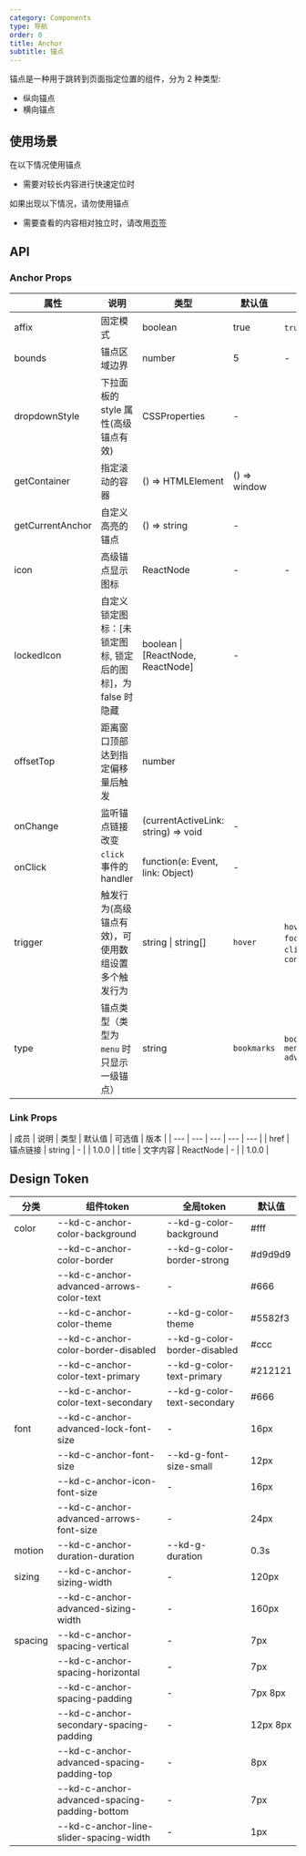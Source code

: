 ```yaml
---
category: Components
type: 导航
order: 0
title: Anchor
subtitle: 锚点
---
```


锚点是一种用于跳转到页面指定位置的组件，分为 2 种类型:
- 纵向锚点
- 横向锚点

## 使用场景

在以下情况使用锚点
- 需要对较长内容进行快速定位时

如果出现以下情况，请勿使用锚点
- 需要查看的内容相对独立时，请改用[页签](/components/tabs/)

## API

### Anchor Props

| 属性 | 说明 | 类型 | 默认值 | 可选值 | 版本 |
| --- | --- | --- | --- | --- | --- |
| affix | 固定模式 | boolean | true | `true` `false` | 1.0.0 |
| bounds | 锚点区域边界 | number | 5 | - | 1.0.0
| dropdownStyle | 下拉面板的 style 属性(高级锚点有效) | CSSProperties | - |  | 1.0.0 |
| getContainer | 指定滚动的容器 | () => HTMLElement | () => window |  | 1.0.0 |
| getCurrentAnchor | 自定义高亮的锚点 | () => string | - |  | 1.0.0 |
| icon | 高级锚点显示图标 | ReactNode | - | - | 1.0.0
| lockedIcon | 自定义锁定图标：\[未锁定图标, 锁定后的图标]，为 false 时隐藏 | boolean \| \[ReactNode, ReactNode] | - |  | 1.0.0 |
| offsetTop | 距离窗口顶部达到指定偏移量后触发 | number |  |  | 1.0.0 |
| onChange | 监听锚点链接改变 | (currentActiveLink: string) => void | - |  | 1.0.0 |
| onClick | `click` 事件的 handler | function(e: Event, link: Object) | - |  | 1.0.0 |
| trigger | 触发行为(高级锚点有效)，可使用数组设置多个触发行为 | string \| string\[] | `hover` | `hover` \| `focus` \| `click` \| `contextMenu` | 1.0.0 |
| type | 锚点类型（类型为 `menu` 时只显示一级锚点） | string | `bookmarks` | `bookmarks` `menu` `advanced` | 1.0.0 |

### Link Props

| 成员 | 说明 | 类型 | 默认值 | 可选值 | 版本 |
| --- | --- | --- | --- | --- |
| href | 锚点链接 | string | - |  | 1.0.0 |
| title | 文字内容 | ReactNode | - |  | 1.0.0 |

## Design Token

| 分类 | 组件token | 全局token | 默认值 |
| --- | --- | --- | --- |
| color | --kd-c-anchor-color-background | --kd-g-color-background | #fff |
|  | --kd-c-anchor-color-border | --kd-g-color-border-strong | #d9d9d9 |
|  | --kd-c-anchor-advanced-arrows-color-text | - | #666 |
|  | --kd-c-anchor-color-theme | --kd-g-color-theme | #5582f3 |
|  | --kd-c-anchor-color-border-disabled | --kd-g-color-border-disabled | #ccc |
|  | --kd-c-anchor-color-text-primary | --kd-g-color-text-primary | #212121 |
|  | --kd-c-anchor-color-text-secondary | --kd-g-color-text-secondary | #666 |
| font | --kd-c-anchor-advanced-lock-font-size | - | 16px |
|  | --kd-c-anchor-font-size | --kd-g-font-size-small | 12px |
|  | --kd-c-anchor-icon-font-size | - | 16px |
|  | --kd-c-anchor-advanced-arrows-font-size | - | 24px |
| motion | --kd-c-anchor-duration-duration | --kd-g-duration | 0.3s |
| sizing | --kd-c-anchor-sizing-width | - | 120px |
|  | --kd-c-anchor-advanced-sizing-width | - | 160px |
| spacing | --kd-c-anchor-spacing-vertical | - | 7px |
|  | --kd-c-anchor-spacing-horizontal | - | 7px |
|  | --kd-c-anchor-spacing-padding | - | 7px 8px |
|  | --kd-c-anchor-secondary-spacing-padding | - | 12px 8px |
|  | --kd-c-anchor-advanced-spacing-padding-top | - | 8px |
|  | --kd-c-anchor-advanced-spacing-padding-bottom | - | 7px |
|  | --kd-c-anchor-line-slider-spacing-width | - | 1px |
